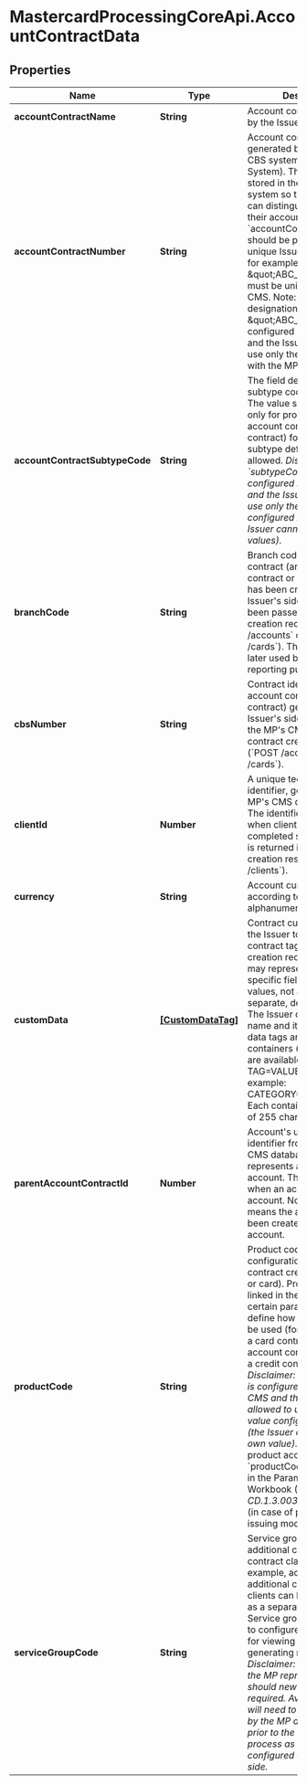 # MastercardProcessingCoreApi.AccountContractData

## Properties

Name | Type | Description | Notes
------------ | ------------- | ------------- | -------------
**accountContractName** | **String** | Account contract name set by the Issuer.  | [optional] 
**accountContractNumber** | **String** | Account contract identifier generated by the Issuer&#39;s CBS system (Core Banking System). The identifier is stored in the MP&#39;s CMS system so that the Issuer can distinguish between their accounts.  &#x60;accountContractNumber&#x60; should be prefixed with a unique Issuer designation, for example \&quot;ABC_\&quot;, as it must be unique in the MP&#39;s CMS.  Note: The Issuer designation \&quot;ABC_\&quot; is configured in the MP&#39;s CMS and the Issuer is allowed to use only the value agreed with the MP.  | 
**accountContractSubtypeCode** | **String** | The field defines the subtype code of a contract. The value should be set only for products (an account contract or a card contract) for which a subtype definition is allowed.  *Disclaimer: &#x60;subtypeCode&#x60; is configured in the MP&#39;s CMS and the Issuer is allowed to use only the value configured by the MP (the Issuer cannot use their own values).*  | [optional] 
**branchCode** | **String** | Branch code under which a contract (an account contract or a card contract) has been created on the Issuer&#39;s side and which has been passed in a contract creation request. (&#x60;POST /accounts&#x60; or &#x60;POST /cards&#x60;). The value can be later used by the Issuer for reporting purposes.  | [optional] 
**cbsNumber** | **String** | Contract identifier (for an account contract or a card contract) generated on the Issuer&#39;s side and passed to the MP&#39;s CMS in the contract creation request. (&#x60;POST /accounts&#x60; or &#x60;POST /cards&#x60;).  | [optional] 
**clientId** | **Number** | A unique technical client identifier, generated by the MP&#39;s CMS database engine. The identifier is generated when client creation is completed successfully and is returned in a client creation response (&#x60;POST /clients&#x60;).  | [optional] 
**currency** | **String** | Account currency (format according to ISO 4217, alphanumeric code).  | [optional] 
**customData** | [**[CustomDataTag]**](CustomDataTag.md) | Contract custom data allow the Issuer to pass specific contract tags during the creation request. The tags may represent Issuer-specific field names and values, not available as separate, dedicated fields. The Issuer can specify a tag name and its value.  Custom data tags are stored in fixed containers (four containers are available) in a TAG&#x3D;VALUE; format (for example: CATEGORY&#x3D;A;GROUP&#x3D;G1;).  Each container has a length of 255 characters.  | [optional] 
**parentAccountContractId** | **Number** | Account&#39;s unique technical identifier from the MP&#39;s CMS database, which represents a parent account. The field is empty when an account is a top account. Non-empty value means the account has been created as a sub-account.  | [optional] 
**productCode** | **String** | Product code defines the configuration used for the contract creation (account or card). Product code is linked in the MP&#39;s CMS to certain parameters which define how a contract will be used (for example if it is a card contract or an account contract, a debit or a credit contract, etc.).  *Disclaimer: &#x60;productCode&#x60; is configured in the MP&#39;s CMS and the Issuer is allowed to use only the value configured by the MP (the Issuer cannot use their own value).*  In the standard product account &#x60;productCode&#x60; can be found in the Parametrization Workbook (PPW) in the *CD.1.3.003* and *CD.1.3.004* (in case of pre-embossed issuing mode).  | 
**serviceGroupCode** | **String** | Service groups are an additional client and contract classifier. For example, according to additional classification, VIP clients can be distinguished as a separate group. Service groups can be used to configure various filters for viewing data or generating reports.  *Disclaimer: Please contact the MP representative should new values be required. Available values will need to be agreed upon by the MP and the Issuer prior to the onboarding process as they need to be configured on the MP&#39;s side.*  | [optional] 


